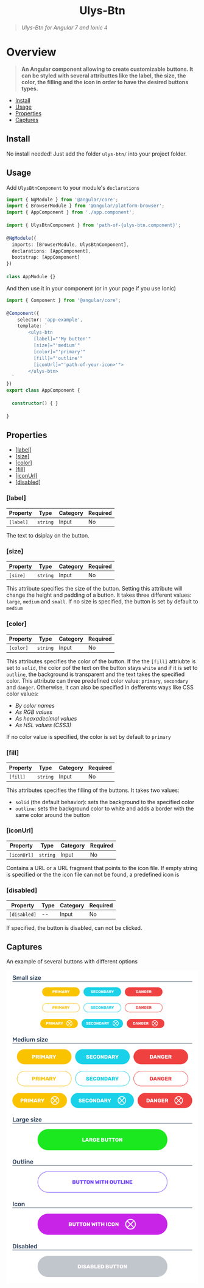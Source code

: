 <h1 align="center">Ulys-Btn</h1>

> *Ulys-Btn for Angular 7 and Ionic 4*


# Overview

>**An Angular component allowing to create customizable buttons. It can be styled with several attributtes like the label, the size, the color, the filling and the icon in order to have the desired buttons types.**

* [Install](#install)
* [Usage](#usage)
* [Properties](#properties)
* [Captures](#captures)

## <a id="install"></a>Install

No install needed! Just add the folder ```ulys-btn/``` into your project folder.

## <a id="usage"></a>Usage

Add ```UlysBtnComponent``` to your module's ```declarations```

```typescript
import { NgModule } from '@angular/core';
import { BrowserModule } from '@angular/platform-browser';
import { AppComponent } from './app.component';

import { UlysBtnComponent } from 'path-of-{ulys-btn.component}';

@NgModule({
  imports: [BrowserModule, UlysBtnComponent],
  declarations: [AppComponent],
  bootstrap: [AppComponent]
})

class AppModule {}
```

And then use it in your component (or in your page if you use Ionic)

```typescript
import { Component } from '@angular/core';

@Component({
    selector: 'app-example',
    template: `
        <ulys-btn
          [label]="'My button'" 
          [size]="'medium'" 
          [color]="'primary'" 
          [fill]="'outline'" 
          [iconUrl]="'path-of-your-icon>'">
        </ulys-btn>
  `
})
export class AppComponent {

  constructor() { }

}
```

## <a id="properties"></a>Properties

* [[label]](#label)
* [[size]](#size)
* [[color]](#color)
* [[fill]](#fill)
* [[iconUrl]](#icon-url)
* [[disabled]](#disabled)

### <a id="label"></a>[label]

| Property | Type | Category | Required |
| -------- | ---- | -------- | -------- |
| `[label]` | `string` | Input | No |


The text to dsiplay on the button.


### <a id="size"></a>[size]

| Property | Type | Category | Required |
| -------- | ---- | -------- | -------- |
| `[size]` | `string` | Input | No |


This attribute specifies the size of the button. Setting this attribute will change the height and padding of a button. It takes three different values: `large`, `medium` and `small`. If no size is specified, the button is set by default to `medium`


### <a id="color"></a>[color]

| Property | Type | Category | Required |
| -------- | ---- | -------- | -------- |
| `[color]` | `string` | Input | No |


This attributes specifies the color of the button. If the the `[fill]` attriubte is set to `solid`, the color pof the text on the button stays `white` and if it is set to `outline`, the background is transparent and the text takes the specified color. This attribute can three predefined color value: `primary`, `secondary` and `danger`. Otherwise, it can also be specified in defferents ways like CSS color values:
  * _By color names_
  * _As RGB values_
  * _As heaxadecimal values_
  * _As HSL values (CSS3)_

If no color value is specified, the color is set by default to `primary`


### <a id="fill"></a>[fill]

| Property | Type | Category | Required |
| -------- | ---- | -------- | -------- |
| `[fill]` | `string` | Input | No |


This attributes specifies the filling of the buttons. It takes two values: 
  * `solid` (the default behavior): sets the background to the specified color
  * `outline`: sets the background color to white and adds a border with the same color around the button


### <a id="icon-url"></a>[iconUrl]

| Property | Type | Category | Required |
| -------- | ---- | -------- | -------- |
| `[iconUrl]` | `string` | Input | No |


Contains a URL or a URL fragment that points to the icon file. If empty string is specified or the the icon file can not be found, a predefined icon is


### <a id="disabled"></a>[disabled]

| Property | Type | Category | Required |
| -------- | ---- | -------- | -------- |
| `[disabled]` | -- | Input | No |


If specified, the button is disabled, can not be clicked.


## <a id="captures"></a>Captures

An example of several buttons with different options

![Example capture](capture.png "Example capture")
